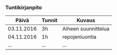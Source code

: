### Tuntikirjanpito
Päivä | Tunnit | Kuvaus
--------------- | ----- | ------
03.11.2016 | 3h | Aiheen suunnittelua
04.11.2016 | 1h | repojenluontia
... | ... | ...
